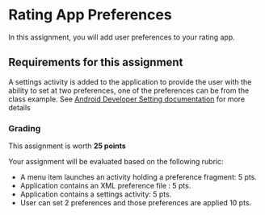 # Rating App Preferences

In this assignment, you will add user preferences to your rating app.  

## Requirements for this assignment

A settings activity is added to the application to provide the user with the ability to set at two preferences, one of the preferences can be from the class example.   See [Android Developer Setting documentation](https://developer.android.com/guide/topics/ui/settings.html) for more details

### Grading

This assignment is worth **25 points**

Your assignment will be evaluated based on the following rubric:

- A menu item launches an activity holding a preference fragment: 5 pts.
- Application contains an XML preference file : 5 pts.
- Application contains a settings activity: 5 pts.
- User can set 2 preferences and those preferences are applied 10 pts.
